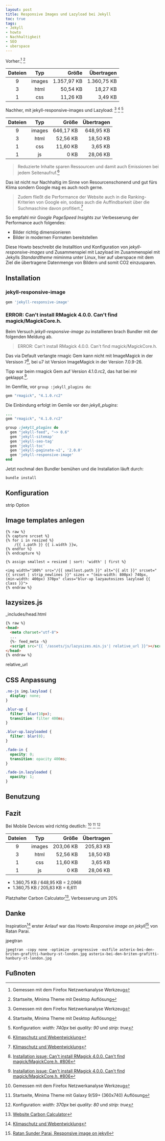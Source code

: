 ```yaml
---
layout: post
title: Responsive Images und Lazyload bei Jekyll
toc: true
tags:
- Jekyll
- howto
- Nachhaltigkeit
- SEO
- uberspace
---
```


Vorher:[^fnet] [^front]

|Dateien | Typ   | Größe       | Übertragen  |
|:------:|:-----:|------------:|------------:|
| 9      |images | 1.357,97 KB | 1.360,75 KB |
|3       |html   |    50,54 KB |    18,27 KB |
|1       |css    |   11,26 KB  |     3,49 KB |

Nachher, mit jekyll-responsive-images und Lazyload: [^fnet] [^front] [^conf] 

|Dateien | Typ   | Größe       | Übertragen  |
|:------:|:-----:|------------:|------------:|
| 9      |images |   646,17 KB |   648,95 KB |
| 3      |html   |    52,56 KB |    18,50 KB |
| 1      |css    |    11,60 KB |     3,65 KB |
| 1      |js     |        0 KB |    28,06 KB |

> Reduzierte Inhalte sparen Ressourcen und damit auch Emissionen bei jedem Seitenaufruf.[^rbklima]    

Das ist nicht nur Nachhaltig im Sinne von Resourcenschonend und gut fürs Klima
sondern Google mag es auch noch gerne.

> Zudem fließt die Performance der Website auch in die Ranking-Kriterien 
> von Google ein, sodass auch die Auffindbarkeit über die Suchmaschine davon profitiert.[^rbklima]

So empfahl mir *Google PageSpeed Insights* zur Verbesserung der Performance auch folgendes:
- Bilder richtig dimensionieren
- Bilder in modernen Formaten bereitstellen


Diese Howto beschreibt die Installtion und Konfiguration von *jekyll-responsive-images*
und Zusammenspiel mit Lazyload im Zusammenspiel mit Jekylls *Standardtheme* miminma 
unter Linux, hier auf uberspace mit dem Ziel die übertragene Datenmenge von Bildern und somit CO2 einzusparen.
<!--break-->

## Installation

### jekyll-responsive-image 

```ruby
gem 'jekyll-responsive-image'
```

### ERROR: Can't install RMagick 4.0.0. Can't find magick/MagickCore.h.

Beim Versuch *jekyll-responsive-image* zu installieren brach Bundler 
mit der folgenden Meldung ab.

> ERROR: Can't install RMagick 4.0.0. Can't find magick/MagickCore.h.

Das via Default verlangte rmagic Gem kann nicht mit ImageMagick in der Versison 7[^rmagick],
bei u7 ist Version ImageMagick in der Version 7.0.9-26.

Tipp war beim rmagick Gem auf Version 4.1.0.rc2, das hat bei mir geklappt.[^rmagick].

Im Gemfile, vor `group :jekyll_plugins do`:

```ruby
gem "rmagick", "4.1.0.rc2"
```

Die Einbindung erfolgt im Gemile vor den *jekyll_plugins*:

```ruby
...
gem "rmagick", "4.1.0.rc2"

group :jekyll_plugins do
  gem "jekyll-feed", "~> 0.6"
  gem 'jekyll-sitemap'
  gem 'jekyll-seo-tag'
  gem 'jekyll-toc'
  gem 'jekyll-paginate-v2', '2.0.0'
  gem 'jekyll-responsive-image'
end
```

Jetzt nochmal den Bundler bemühen und die Installation läuft durch:

```bash
bundle install
```

## Konfiguration

strip Option

## Image templates anlegen

```liquid
{% raw %}
{% capture srcset %}
{% for i in resized %}
    /{{ i.path }} {{ i.width }}w,
{% endfor %}
{% endcapture %}

{% assign smallest = resized | sort: 'width' | first %}

<img width="100%" src="/{{ smallest.path }}" alt="{{ alt }}" srcset="{{ srcset | strip_newlines }}" sizes = "(min-width: 800px) 740px, (min-width: 400px) 370px" class="blur-up lazyautosizes lazyload {{ class }}">
{% endraw %}
```

## lazysizes.js

_includes/head.html


```html
{% raw %}
<head>
  <meta charset="utf-8">
  ...
  {%- feed_meta -%}
  <script src="{{ '/assets/js/lazysizes.min.js'| relative_url }}"></script>   
</head>
{% endraw %}
```


relative_url

## CSS Anpassung

```css
.no-js img.lazyload {
  display: none;
}

.blur-up {
  filter: blur(10px);
  transition: filter 400ms;
}

.blur-up.lazyloaded {
  filter: blur(0);
}

.fade-in {
  opacity: 0;
  transition: opacity 400ms;
}

.fade-in.lazyloaded {
  opacity: 1;
}
```

## Benutzung

## Fazit

Bei Mobile Devices wird richtig deutlich: [^fnet] [^frontm] [^confm]

|Dateien | Typ   | Größe       | Übertragen  |
|:------:|:-----:|------------:|------------:|
| 9      |images |   203,06 KB |   205,83 KB |
| 3      |html   |    52,56 KB |    18,50 KB |
|1       |css    |    11,60 KB |     3,65 KB |
|1       |js     |        0 KB |    28,06 KB |


* 1.360,75 KB / 648,95 KB = 2,0968
* 1.360,75 KB / 205,83 KB = 6,611


Platzhalter Carbon Calculator[^ccalc], Verbesserung um 20%

## Danke

Inspiration[^rbklima] erster Anlauf war das Howto *Responsive image on jekyll*[^ratan] von Ratan Parai.

jpegtran

```
jpegtran -copy none -optimize -progressive -outfile asterix-bei-den-briten-grafitti-hanbury-st-london.jpg asterix-bei-den-briten-grafitti-hanbury-st-london.jpg
```

## Fußnoten

[^front]: Startseite, Minima Theme mit Desktop Auflösung  
[^fnet]: Gemessen mit dem Firefox Netzwerkanalyse Werkzeug  
[^conf]: Konfiguration: *width: 740px* bei *quality: 90* und *strip: true*
[^rmagick]: [Installation issue: Can't install RMagick 4.0.0. Can't find magick/MagickCore.h. #806](https://github.com/rmagick/rmagick/issues/806#issuecomment-535301931)
[^rbklima]: [Klimaschutz und Webentwicklung](https://reinblau.coop/blog/klimaschutz-und-webentwicklung/)
[^ratan]: [Ratan Sunder Parai, Responsive image on jekyll](https://www.ratanparai.com/jekyll/Responsive-image-on-jekyll/)
[^ccalc]: [Website Carbon Calculator](https://www.websitecarbon.com/)
[^frontm]: Startseite, Minima Theme mit Galaxy 9/S9+ (360x740) Auflösung 
[^confm]: Konfiguration: *width: 370px* bei *quality: 80* und *strip: true*
